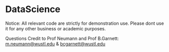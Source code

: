 # DataScience
Notice: All relevant code are strictly for demonstration use. Please dont use it for any other
business or academic purposes.

Questions Credit to Prof Neumann and Prof B.Garnett: m.neumann@wustl.edu & bcgarnett@wustl.edu
